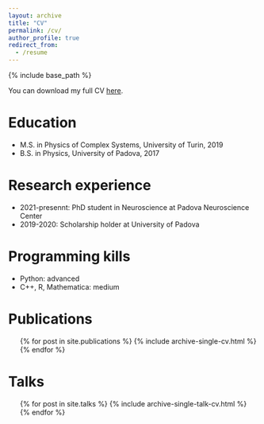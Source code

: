 ```yaml
---
layout: archive
title: "CV"
permalink: /cv/
author_profile: true
redirect_from:
  - /resume
---
```


{% include base_path %}

You can download my full CV [here](https://raw.githubusercontent.com/benedetta-mariani/benedetta-mariani.github.io/master/files/CV_Mariani_Benedetta.pdf).

Education
======
* M.S. in Physics of Complex Systems, University of Turin, 2019
* B.S. in Physics, University of Padova, 2017

Research experience
======
* 2021-presennt: PhD student in Neuroscience at Padova Neuroscience Center
* 2019-2020: Scholarship holder at University of Padova

Programming kills
======
* Python: advanced
* C++, R, Mathematica: medium

Publications
======
  <ul>{% for post in site.publications %}
    {% include archive-single-cv.html %}
  {% endfor %}</ul>
  
Talks
======
  <ul>{% for post in site.talks %}
    {% include archive-single-talk-cv.html %}
  {% endfor %}</ul>
